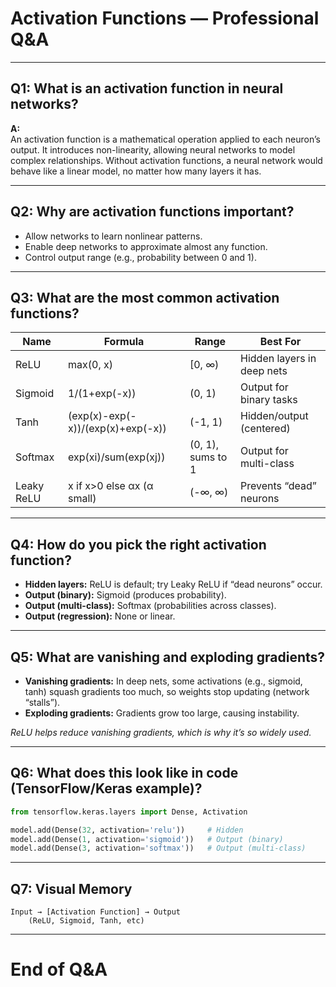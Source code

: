 # Activation Functions — Professional Q&A

---

## Q1: What is an activation function in neural networks?

**A:**  
An activation function is a mathematical operation applied to each neuron’s output. It introduces non-linearity, allowing neural networks to model complex relationships. Without activation functions, a neural network would behave like a linear model, no matter how many layers it has.

---

## Q2: Why are activation functions important?

- Allow networks to learn nonlinear patterns.
- Enable deep networks to approximate almost any function.
- Control output range (e.g., probability between 0 and 1).

---

## Q3: What are the most common activation functions?

| Name    | Formula                    | Range         | Best For                  |
|---------|----------------------------|---------------|---------------------------|
| ReLU    | max(0, x)                  | [0, ∞)        | Hidden layers in deep nets|
| Sigmoid | 1/(1+exp(-x))              | (0, 1)        | Output for binary tasks   |
| Tanh    | (exp(x)-exp(-x))/(exp(x)+exp(-x)) | (-1, 1)   | Hidden/output (centered)  |
| Softmax | exp(xi)/sum(exp(xj))       | (0, 1), sums to 1 | Output for multi-class    |
| Leaky ReLU | x if x>0 else αx (α small)| (-∞, ∞)      | Prevents “dead” neurons   |

---

## Q4: How do you pick the right activation function?

- **Hidden layers:** ReLU is default; try Leaky ReLU if “dead neurons” occur.
- **Output (binary):** Sigmoid (produces probability).
- **Output (multi-class):** Softmax (probabilities across classes).
- **Output (regression):** None or linear.

---

## Q5: What are vanishing and exploding gradients?

- **Vanishing gradients:** In deep nets, some activations (e.g., sigmoid, tanh) squash gradients too much, so weights stop updating (network “stalls”).
- **Exploding gradients:** Gradients grow too large, causing instability.

*ReLU helps reduce vanishing gradients, which is why it’s so widely used.*

---

## Q6: What does this look like in code (TensorFlow/Keras example)?

```python
from tensorflow.keras.layers import Dense, Activation

model.add(Dense(32, activation='relu'))     # Hidden
model.add(Dense(1, activation='sigmoid'))   # Output (binary)
model.add(Dense(3, activation='softmax'))   # Output (multi-class)
```

---

## Q7: Visual Memory

```
Input → [Activation Function] → Output
    (ReLU, Sigmoid, Tanh, etc)
```

---

# End of Q&A
